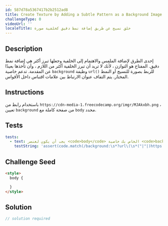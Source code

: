 ```yaml
---
id: 587d78a5367417b2b2512ad8
title: Create Texture by Adding a Subtle Pattern as a Background Image
challengeType: 0
videoUrl: ''
localeTitle: خلق نسيج عن طريق إضافة نمط دقيق كخلفية صورة
---
```


## Description
<section id="description"> إحدى الطرق لإضافة الملمس والاهتمام إلى الخلفية وجعلها تبرز أكثر هي إضافة نمط دقيق. المفتاح هو التوازن ، لأنك لا تريد أن تبرز الخلفية أكثر من اللازم ، وأن تأخذها بعيدًا عن المقدمة. تدعم خاصية <code>background</code> وظيفة <code>url()</code> للربط بصورة للنسيج أو النمط المختار. يتم التفاف عنوان الارتباط بين علامات اقتباس داخل الأقواس. </section>

## Instructions
<section id="instructions"> باستخدام رابط من <code>https://cdn-media-1.freecodecamp.org/imgr/MJAkxbh.png</code> ، تعيين <code>background</code> من صفحة كاملة مع <code>body</code> محدد. </section>

## Tests
<section id='tests'>

```yml
tests:
  - text: يجب أن يكون لعنصر <code>body</code> الخاص بك خاصية <code>background</code> معيّنة إلى <code>url()</code> بالرابط المحدد.
    testString: 'assert(code.match(/background:\s*?url\(\s*("|"|)https:\/\/cdn-media-1\.freecodecamp\.org\/imgr\/MJAkxbh\.png\1\s*\)/gi), "Your <code>body</code> element should have a <code>background</code> property set to a <code>url()</code> with the given link.");'

```

</section>

## Challenge Seed
<section id='challengeSeed'>

<div id='html-seed'>

```html
<style>
  body {

  }
</style>

```

</div>



</section>

## Solution
<section id='solution'>

```js
// solution required
```
</section>
